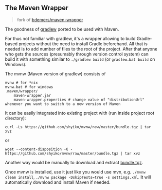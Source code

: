 ## The Maven Wrapper

> fork of [bdemers/maven-wrapper](https://github.com/bdemers/maven-wrapper)

The goodness of [gradlew](http://www.gradle.org/docs/current/userguide/gradle_wrapper.html) ported to be used with Maven.

For thus not familiar with gradlew, it's a wrapper allowing to build Gradle-based projects without the need to install Gradle beforehand.
All that is needed is to add number of files to the root of the project. After that anyone who gets the sources (presumably through version control system) can build it with something similar to `./gradlew build` (or `gradlew.bat build` on Windows).

The mvnw (Maven version of gradlew) consists of

    mvnw # for *nix
    mvnw.bat # for windows
    .maven/wrapper/
        maven-wrapper.jar
        maven-wrapper.properties # change value of "distributionUrl" whenever you want to switch to a new version of Maven

It can be easily integrated into existing project with (run inside project root directory):

    curl -Ls https://github.com/shyiko/mvnw/raw/master/bundle.tgz | tar xvz

or

    wget --content-disposition -O - https://github.com/shyiko/mvnw/raw/master/bundle.tgz | tar xvz

Another way would be manually to download and extract [bundle.tgz](https://github.com/shyiko/mvnw/raw/master/bundle.tgz).

Once mvnw is installed, use it just like you would use mvn, e.g. `./mvnw clean install`, `./mvnw package -DskipTests=true -s settings.xml`. It will automatically download and install Maven if needed.

